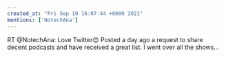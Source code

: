 ```yaml
---
created_at: "Fri Sep 10 16:07:44 +0000 2021"
mentions: ['NotechAna']
---
```


RT @NotechAna: Love Twitter😍
Posted a day ago a request to share decent podcasts and have received a great list. I went over all the shows…